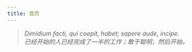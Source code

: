 ```yaml
---
title: 首页
---
```


> *Dimidium facti, qui coepit, habet; sapere aude, incipe.* \
> *已经开始的人已经完成了一半的工作；敢于聪明，然后开始。*